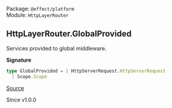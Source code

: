 Package: `@effect/platform`<br />
Module: `HttpLayerRouter`<br />

## HttpLayerRouter.GlobalProvided

Services provided to global middleware.

**Signature**

```ts
type GlobalProvided = | HttpServerRequest.HttpServerRequest
  | Scope.Scope
```

[Source](https://github.com/Effect-TS/effect/tree/main/packages/platform/src/HttpLayerRouter.ts#L556)

Since v1.0.0